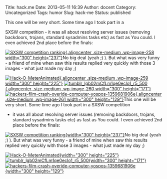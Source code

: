 Title: hack.me
Date: 2013-05-11 16:39
Author: docent
Category: Uncategorized
Tags: humor
Slug: hack-me
Status: published

<!--:en-->This one will be very short. Some time ago I took part in a
SXSW competition - it was all about resolving server issues (removing
backdoors, trojans, standard sysadmins tasks etc) as fast as You could.
I even achieved 2nd place before the finals:

[![SXSW competition
ranking](http://maciek.lasyk.info/sysop/wp-content/uploads/2013/05/894098_10151331473145911_469291657_o-300x237.jpg){.aligncenter
.size-medium .wp-image-258 width="300"
height="237"}](http://maciek.lasyk.info/sysop/wp-content/uploads/2013/05/894098_10151331473145911_469291657_o.jpg)No
big deal (yeah ;) ). But what was very funny - a friend of mine when saw
this results replied very quickly with those 3 images - what just made
my day ;)

[![Hack-O-MeterAnimated](http://maciek.lasyk.info/sysop/wp-content/uploads/2013/05/Hack-O-MeterAnimated-300x225.gif){.aligncenter
.size-medium .wp-image-259 width="300"
height="225"}](http://maciek.lasyk.info/sysop/wp-content/uploads/2013/05/Hack-O-MeterAnimated.gif)
[![tumblr\_lgb02mCfLm1qe0eclo1\_r5\_500](http://maciek.lasyk.info/sysop/wp-content/uploads/2013/05/tumblr_lgb02mCfLm1qe0eclo1_r5_500-300x171.gif){.aligncenter
.size-medium .wp-image-260 width="300"
height="171"}](http://maciek.lasyk.info/sysop/wp-content/uploads/2013/05/tumblr_lgb02mCfLm1qe0eclo1_r5_500.gif)
[![hackers-film-crash-overide-computer-yospos-1359681906e](http://maciek.lasyk.info/sysop/wp-content/uploads/2013/05/hackers-film-crash-overide-computer-yospos-1359681906e-300x129.gif){.aligncenter
.size-medium .wp-image-261 width="300"
height="129"}](http://maciek.lasyk.info/sysop/wp-content/uploads/2013/05/hackers-film-crash-overide-computer-yospos-1359681906e.gif)<!--:--><!--:pl-->This
one will be very short. Some time ago I took part in a SXSW competition
- it was all about resolving server issues (removing backdoors, trojans,
standard sysadmins tasks etc) as fast as You could. I even achieved 2nd
place before the finals:

[![SXSW competition
ranking](http://maciek.lasyk.info/sysop/wp-content/uploads/2013/05/894098_10151331473145911_469291657_o-300x237.jpg){width="300"
height="237"}](http://maciek.lasyk.info/sysop/wp-content/uploads/2013/05/894098_10151331473145911_469291657_o.jpg)No
big deal (yeah ;) ). But what was very funny - a friend of mine when saw
this results replied very quickly with those 3 images - what just made
my day ;)

[![Hack-O-MeterAnimated](http://maciek.lasyk.info/sysop/wp-content/uploads/2013/05/Hack-O-MeterAnimated-300x225.gif){width="300"
height="225"}](http://maciek.lasyk.info/sysop/wp-content/uploads/2013/05/Hack-O-MeterAnimated.gif)[![tumblr\_lgb02mCfLm1qe0eclo1\_r5\_500](http://maciek.lasyk.info/sysop/wp-content/uploads/2013/05/tumblr_lgb02mCfLm1qe0eclo1_r5_500-300x171.gif){width="300"
height="171"}](http://maciek.lasyk.info/sysop/wp-content/uploads/2013/05/tumblr_lgb02mCfLm1qe0eclo1_r5_500.gif)[![hackers-film-crash-overide-computer-yospos-1359681906e](http://maciek.lasyk.info/sysop/wp-content/uploads/2013/05/hackers-film-crash-overide-computer-yospos-1359681906e-300x129.gif){width="300"
height="129"}](http://maciek.lasyk.info/sysop/wp-content/uploads/2013/05/hackers-film-crash-overide-computer-yospos-1359681906e.gif)<!--:-->
